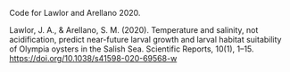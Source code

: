 Code for Lawlor and Arellano 2020. 

Lawlor, J. A., & Arellano, S. M. (2020). Temperature and salinity, not acidification, predict near-future larval growth and larval habitat suitability of Olympia oysters in the Salish Sea. Scientific Reports, 10(1), 1–15. https://doi.org/10.1038/s41598-020-69568-w
